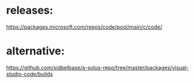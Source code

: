 # releases: 
https://packages.microsoft.com/repos/code/pool/main/c/code/

# alternative:
https://github.com/sidbelbase/a-solus-repo/tree/master/packages/visual-studio-code/builds